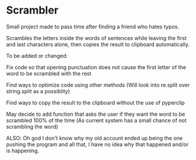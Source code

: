 Scrambler
=========
Small project made to pass time after finding a friend who hates typos.

Scrambles the letters inside the words of sentences while leaving the first and last characters alone, then copies the result to clipboard automatically.

To be added or changed:

Fix code so that opening punctuation does not cause the first letter of the word to be scrambled with the rest

Find ways to optimize code using other methods (Will look into re.split over string.split as a possiblity)

Find ways to copy the result to the clipboard without the use of pyperclip

May decide to add function that asks the user if they want the word to be scrambled 100% of the time
(As current system has a small chance of not scrambling the word)

ALSO:
Oh god I don't know why my old account ended up being the one pushing the program and all that, I have no idea why that happened and/or is happening.
